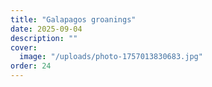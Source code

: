 ```yaml
---
title: "Galapagos groanings"
date: 2025-09-04
description: ""
cover:
  image: "/uploads/photo-1757013830683.jpg"
order: 24
---
```


